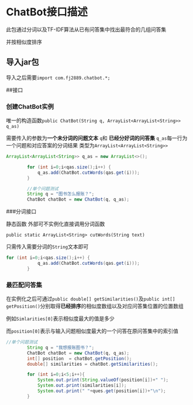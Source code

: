 # ChatBot接口描述

此包通过分词以及TF-IDF算法从已有问答集中找出最符合的几组问答集

并按相似度排序

## 导入jar包

导入之后需要`import com.fj2889.chatbot.*;`

##接口

### 创建ChatBot实例

唯一的构造函数`public ChatBot(String q, ArrayList<ArrayList<String>> q_as)`

需要传入的参数为**一个未分词的问题文本** `q`和 **已经分好词的问答集** `q_as`每一行为一个问题和对应答案的分词结果 类型为`ArrayList<ArrayList<String>>`  

```java
ArrayList<ArrayList<String>> q_as = new ArrayList<>();

        for (int i=0;i<qas.size();i++) {
            q_as.add(ChatBot.cutWords(qas.get(i)));
        }

        //单个问题测试
        String q = "图书怎么报账？";
        ChatBot chatBot = new ChatBot(q, q_as);
```

###分词接口

静态函数  外部可不实例化直接调用分词函数

`public static ArrayList<String> cutWords(String text)`

只需传入需要分词的`String`文本即可

```java
for (int i=0;i<qas.size();i++) {
            q_as.add(ChatBot.cutWords(qas.get(i)));
        }
```

### 最匹配问答集

在实例化之后可通过`public double[] getSimilarities()`及`public int[] getPosition()`分别取得**已经排序**的相似度数组以及对应问答集位置的位置数组

例如`Simlarities[0]`表示相似度最大的值是多少

而`position[0]`表示与输入问题相似度最大的一个问答在原问答集中的索引值

```java
//单个问题测试
        String q = "我想报账图书？";
        ChatBot chatBot = new ChatBot(q, q_as);
        int[] position  = chatBot.getPosition();
        double[] similarities = chatBot.getSimilarities();

        for (int i=0;i<5;i++){
            System.out.print(String.valueOf(position[i])+" ");
            System.out.print(similarities[i]);
            System.out.print(" "+ques.get(position[i])+"\n");
        }
```

